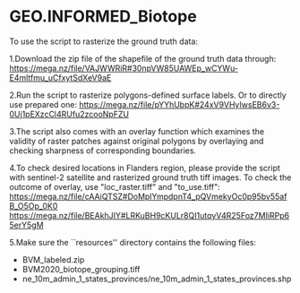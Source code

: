 # GEO.INFORMED_Biotope
To use the script to rasterize the ground truth data:

1.Download the zip file of the shapefile of the ground truth data through: https://mega.nz/file/VAJWWRiR#30npVW85UAWEp_wCYWu-E4mltfmu_uCfxytSdXeV9aE

2.Run the script to rasterize polygons-defined surface labels. Or to directly use prepared one: https://mega.nz/file/pYYhUbpK#24xV9VHyIwsEB6v3-0Uj1pEXzcCl4RUfu2zcooNpFZU

3.The script also comes with an overlay function which examines the validity of raster patches against original polygons by overlaying and checking sharpness of corresponding boundaries.

4.To check desired locations in Flanders region, please provide the script with sentinel-2 satellite and rasterized ground truth tiff images. To check the outcome of overlay, use "loc_raster.tiff" and "to_use.tiff": 
https://mega.nz/file/cAAiQTSZ#DoMplYmpdpnT4_pQVmekyOc0p95bv55afB_O5Op_0K0
https://mega.nz/file/BEAkhJIY#LRKuBH9cKULr8QI1utqyV4R25Foz7MIiRPp65erY5gM

5.Make sure the ``resources'' directory contains the following files:
  - BVM_labeled.zip
  - BVM2020_biotope_grouping.tiff
  - ne_10m_admin_1_states_provinces/ne_10m_admin_1_states_provinces.shp
